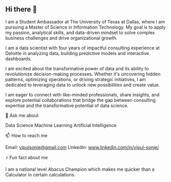 ## Hi there 👋

I am a Student Ambassador at The University of Texas at Dallas, where I am pursuing a Master of Science in Information Technology. My goal is to apply my passion, analytical skills, and data-driven mindset to solve complex business challenges and drive organizational growth.

I am a data scientist with four years of impactful consulting experience at Deloitte in analyzing data, building predictive models and interactive dashboards.

I am excited about the transformative power of data and its ability to revolutionize decision-making processes. 
Whether it's uncovering hidden patterns, optimizing operations, or driving strategic initiatives, I am dedicated to leveraging data to unlock new possibilities and create value. 

I am eager to connect with like-minded professionals, share insights, and explore potential collaborations that bridge the gap between consulting expertise and the transformative potential of data science.

💬 Ask me about

Data Science
Machine Learning
Artificial Intelligence

📫 How to reach me

Email: vipulsonje@gmail.com
LinkedIn: www.linkedin.com/in/vipul-sonje/

⚡ Fun fact about me

I am a national level Abacus Champion which makes me quicker than a Calculator in certain calculations.

<!--
**vipulsonje/vipulsonje** is a ✨ _special_ ✨ repository because its `README.md` (this file) appears on your GitHub profile.

Here are some ideas to get you started:

- 🔭 I’m currently working on ...
- 🌱 I’m currently learning ...
- 👯 I’m looking to collaborate on ...
- 🤔 I’m looking for help with ...
- 💬 Ask me about ...
- 📫 How to reach me: ...
- 😄 Pronouns: ...
- ⚡ Fun fact: ...
-->

